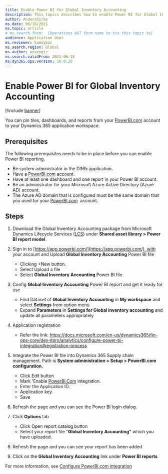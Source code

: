 ```yaml
---
title: Enable Power BI for Global Inventory Accounting
description: This topics describes how to enable Power BI for Global Inventory Accounting
author: AndersGirke
ms.date: 06/18/2021
ms.topic: article
# ms.search.form:  [Operations AOT form name to tie this topic to]
audience: Application User
ms.reviewer: kamaybac
ms.search.region: Global
ms.author: aevengir
ms.search.validFrom: 2021-06-18
ms.dyn365.ops.version: 10.0.20
---
```


# Enable Power BI for Global Inventory Accounting

[!include [banner](../includes/banner.md)]

You can pin tiles, dashboards, and reports from your [PowerBI.com](http://powerbi.com/) account to your Dynamics 365 application workspace.

## Prerequisites

The following prerequisites needs to be in place before you can enable Power BI reporting.

- Be system administrator in the D365 application.
- Have a [PowerBI.com](http://powerbi.com/) account.
- Have at least one dashboard and one report in your Power BI account.
- Be an administrator for your Microsoft Azure Active Directory (Azure AD) account.
- The Azure AD domain that is configured must be the same domain that you used for your [PowerBI.com](http://powerbi.com/)  account.

## Steps

1. Download the Global Inventory Accounting package from Microsoft Dynamics Lifecycle Services ([LCS](https://lcs.dynamics.com/Logon/Index)) under **Shared asset library \> Power BI report model**.

1. Sign in to [https://app.powerbi.com/](https://app.powerbi.com/)  with your account and Upload **Global Inventory Accounting** Power BI file

    - Clicking +New button.
    - Select Upload a file
    - Select **Global Inventory Accounting** Power BI file

1. Config **Global Inventory Accounting** Power BI report and get it ready for use

    - Find Dataset of **Global Inventory Accounting** in **My workspace** and select **Settings** from option menu
    - Expand **Parameters** in **Settings for Global inventory accounting** and update all parameters appropriately

1. Application registration

    - Refer the link: <https://docs.microsoft.com/en-us/dynamics365/fin-ops-core/dev-itpro/analytics/configure-power-bi-integration#registration-process>

1. Integrate the Power BI file into Dynamics 365 Supply chain management. Path is **System administration \> Setup \> PowerBI.com configuration.**

    - Click Edit button
    - Mark 'Enable [PowerBI.Com](http://powerbi.com/) integration.
    - Enter the Application ID.
    - Application key.
    - Save

1. Refresh the page and you can see the Power BI login dialog.

1. Click **Options** tab

    - Click Open report catalog button
    - Select your report file "**Global Inventory Accounting"** which you have uploaded.

1. Refresh the page and you can see your report has been added

1. Click on the **Global Inventory Accounting** link under **Power BI reports**

For more information, see [Configure PowerBI.com integration](../../fin-ops-core/dev-itpro/analytics/configure-power-bi-integration.md)
